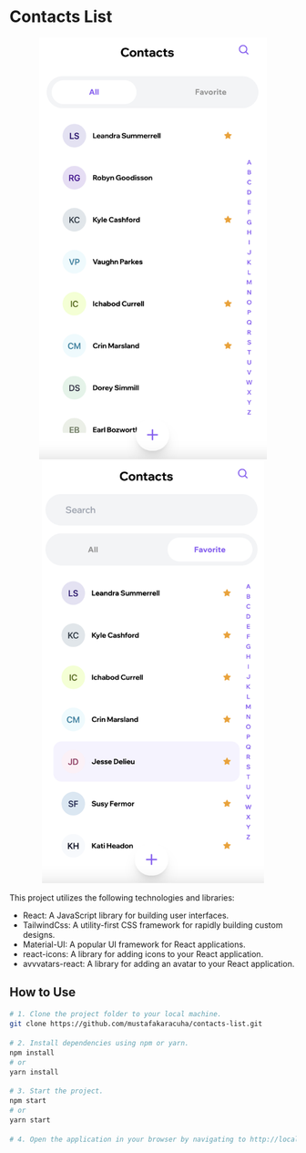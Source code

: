 # Contacts List

<p align="center">
  <img src="https://github.com/mustafakaracuha/contacts-list/blob/main/src/assets/images/all.png" alt="Home" width="400" />
  <img src="https://github.com/mustafakaracuha/contacts-list/blob/main/src/assets/images/favorite.png" alt="Detail" width="390" />
</p>

This project utilizes the following technologies and libraries:

- React: A JavaScript library for building user interfaces.
- TailwindCss: A utility-first CSS framework for rapidly building custom designs.
- Material-UI: A popular UI framework for React applications.
- react-icons: A library for adding icons to your React application.
- avvvatars-react: A library for adding an avatar to your React application.

## How to Use

```bash
# 1. Clone the project folder to your local machine.
git clone https://github.com/mustafakaracuha/contacts-list.git

# 2. Install dependencies using npm or yarn.
npm install
# or
yarn install

# 3. Start the project.
npm start
# or
yarn start

# 4. Open the application in your browser by navigating to http://localhost:5173.
